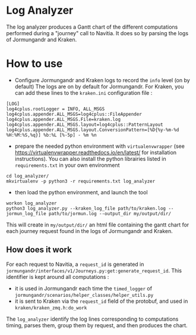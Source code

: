 # Log Analyzer

The log analyzer produces a Gantt chart of the different computations performed during a "journey" call to Navitia.
It does so by parsing the logs of Jormungandr and Kraken.


# How to use

- Configure Jormungandr and Kraken logs to record the `info` level (on by default)
The logs are on by default for Jormungandr. For Kraken, you can add these lines to the `kraken.ini` configuration file :

```
[LOG]
log4cplus.rootLogger = INFO, ALL_MSGS
log4cplus.appender.ALL_MSGS=log4cplus::FileAppender
log4cplus.appender.ALL_MSGS.File=kraken.log
log4cplus.appender.ALL_MSGS.layout=log4cplus::PatternLayout
log4cplus.appender.ALL_MSGS.layout.ConversionPattern=[%D{%y-%m-%d %H:%M:%S,%q}] %b:%L [%-5p] - %m %n

```

- prepare the needed python environment with `virtualenvwrapper` (see https://virtualenvwrapper.readthedocs.io/en/latest/ for installation instructions).
  You can also install the python librairies listed in `requirements.txt` in your own environment

```
cd log_analyzer/
mkvirtualenv -p python3 -r requirements.txt log_analyzer
```

- then load the python environment, and launch the tool

```
workon log_analyzer
python3 log_analyzer.py --kraken_log_file path/to/kraken.log --jormun_log_file path/to/jormun.log --output_dir my/output/dir/

```

This will create in `my/output/dir/` an html file containing the gantt chart for each journey request found in the logs of Jormungandr and Kraken.


## How does it work

For each request to Navitia, a `request_id` is generated in `jormungandr/interfaces/v1/Journeys.py:get:generate_request_id`.
This identifier is kept around all computations :
 - it is used in Jormungandr each time the `timed_logger` of `jormungandr/scenarios/helper_classes/helper_utils.py`
 - it is sent to Kraken via the `request_id` field of the protobuf, and used in `kraken/kraken_zmq.h:do_work`

The `log_analyzer` identify the log lines corresponding to computations timing, parses them, group them by request, and then produces the chart.
